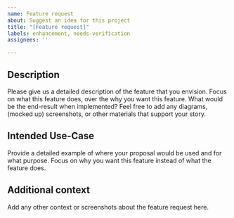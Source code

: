 ```yaml
---
name: Feature request
about: Suggest an idea for this project
title: "[Feature request]"
labels: enhancement, needs-verification
assignees: ''

---
```


## Description
Please give us a detailed description of the feature that you envision. Focus on what this feature does, over the why you want this feature. What would be the end-result when implemented? Feel free to add any diagrams, (mocked up) screenshots, or other materials that support your story.

## Intended Use-Case
Provide a detailed example of where your proposal would be used and for what purpose. Focus on why you want this feature instead of what the feature does.

## Additional context
Add any other context or screenshots about the feature request here.
